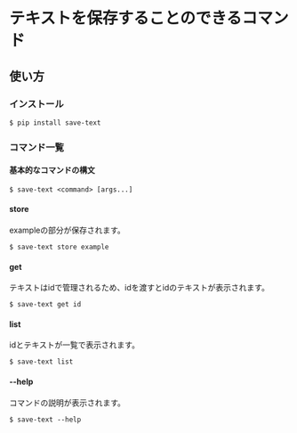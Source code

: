 # テキストを保存することのできるコマンド
## 使い方
### インストール
```sh
$ pip install save-text
```
### コマンド一覧
#### 基本的なコマンドの構文
```
$ save-text <command> [args...]
```
#### store
exampleの部分が保存されます。
```
$ save-text store example
```
#### get
テキストはidで管理されるため、idを渡すとidのテキストが表示されます。
```
$ save-text get id
```
#### list
idとテキストが一覧で表示されます。
```
$ save-text list
```
#### --help
コマンドの説明が表示されます。
```
$ save-text --help
```